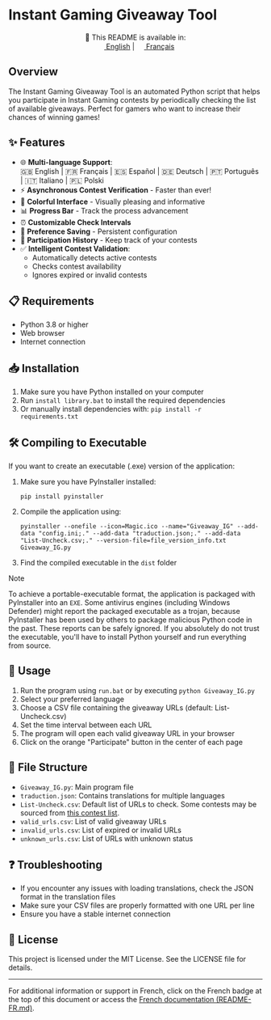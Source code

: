 # Instant Gaming Giveaway Tool

<div align="center">

📖 This README is available in:  
[<img src="https://upload.wikimedia.org/wikipedia/en/a/a4/Flag_of_the_United_States.svg" height="15"> English](README.md) | 
[<img src="https://upload.wikimedia.org/wikipedia/en/c/c3/Flag_of_France.svg" height="15"> Français](README-FR.md)

</div>

## Overview
The Instant Gaming Giveaway Tool is an automated Python script that helps you participate in Instant Gaming contests by periodically checking the list of available giveaways. Perfect for gamers who want to increase their chances of winning games!

## ✨ Features

- 🌐 **Multi-language Support**:  
  🇬🇧 English | 🇫🇷 Français | 🇪🇸 Español | 🇩🇪 Deutsch | 🇵🇹 Português | 🇮🇹 Italiano | 🇵🇱 Polski
- ⚡ **Asynchronous Contest Verification** - Faster than ever!
- 🎨 **Colorful Interface** - Visually pleasing and informative
- 📊 **Progress Bar** - Track the process advancement
- ⏰ **Customizable Check Intervals**
- 🔄 **Preference Saving** - Persistent configuration
- 📝 **Participation History** - Keep track of your contests
- ✅ **Intelligent Contest Validation**:
  - Automatically detects active contests
  - Checks contest availability
  - Ignores expired or invalid contests

## 📋 Requirements
- Python 3.8 or higher
- Web browser
- Internet connection

## 📥 Installation
1. Make sure you have Python installed on your computer
2. Run `install library.bat` to install the required dependencies
3. Or manually install dependencies with: `pip install -r requirements.txt`

## 🛠️ Compiling to Executable
If you want to create an executable (.exe) version of the application:

1. Make sure you have PyInstaller installed:
   ```
   pip install pyinstaller
   ```

2. Compile the application using:
   ```
   pyinstaller --onefile --icon=Magic.ico --name="Giveaway_IG" --add-data "config.ini;." --add-data "traduction.json;." --add-data "List-Uncheck.csv;." --version-file=file_version_info.txt Giveaway_IG.py
   ```

3. Find the compiled executable in the `dist` folder

> [!NOTE]
> To achieve a portable-executable format, the application is packaged with PyInstaller into an `EXE`. Some antivirus engines (including Windows Defender) might report the packaged executable as a trojan, because PyInstaller has been used by others to package malicious Python code in the past. These reports can be safely ignored. If you absolutely do not trust the executable, you'll have to install Python yourself and run everything from source.

## 🚀 Usage
1. Run the program using `run.bat` or by executing `python Giveaway_IG.py`
2. Select your preferred language
3. Choose a CSV file containing the giveaway URLs (default: List-Uncheck.csv)
4. Set the time interval between each URL
5. The program will open each valid giveaway URL in your browser
6. Click on the orange "Participate" button in the center of each page

## 📁 File Structure
- `Giveaway_IG.py`: Main program file
- `traduction.json`: Contains translations for multiple languages
- `List-Uncheck.csv`: Default list of URLs to check. Some contests may be sourced from [this contest list](https://github.com/enzomtpYT/InstantGamingGiveawayList).
- `valid_urls.csv`: List of valid giveaway URLs
- `invalid_urls.csv`: List of expired or invalid URLs
- `unknown_urls.csv`: List of URLs with unknown status

## ❓ Troubleshooting
- If you encounter any issues with loading translations, check the JSON format in the translation files
- Make sure your CSV files are properly formatted with one URL per line
- Ensure you have a stable internet connection

## 📄 License
This project is licensed under the MIT License. See the LICENSE file for details.

---
For additional information or support in French, click on the French badge at the top of this document or access the [French documentation (README-FR.md)](README-FR.md).

